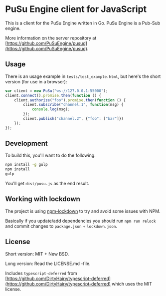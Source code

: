 # PuSu Engine client for JavaScript

This is a client for the PuSu Engine written in Go. PuSu Engine is a Pub-Sub engine.

More information on the server repository at [https://github.com/PuSuEngine/pusud](https://github.com/PuSuEngine/pusud).


## Usage

There is an usage example in `tests/test_example.html`, but here's the short
version (for use in a browser):

```javascript
var client = new PuSu("ws://127.0.0.1:55000");
client.connect().promise.then(function () {
    client.authorize("foo").promise.then(function () {
        client.subscribe("channel.1", function(msg) {
            console.log(msg);
        });
        client.publish("channel.2", {"foo": ["bar"]})
    });
});
```

## Development

To build this, you'll want to do the following:

```bash
npm install -g gulp
npm install
gulp
```

You'll get `dist/pusu.js` as the end result.

## Working with lockdown

The project is using [npm-lockdown](https://github.com/mozilla/npm-lockdown) to try and avoid some issues with NPM.

Basically if you update/add dependencies you should
run `npm run relock` and
commit changes to `package.json` + `lockdown.json`.
 


## License

Short version: MIT + New BSD.

Long version: Read the LICENSE.md -file.

Includes `typescript-deferred` from [https://github.com/DirtyHairy/typescript-deferred](https://github.com/DirtyHairy/typescript-deferred) which uses the MIT license.
